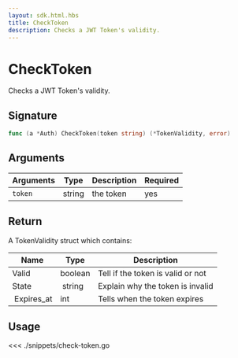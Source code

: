 ```yaml
---
layout: sdk.html.hbs
title: CheckToken
description: Checks a JWT Token's validity.
---
```


# CheckToken

Checks a JWT Token's validity.

## Signature

```go
func (a *Auth) CheckToken(token string) (*TokenValidity, error)
```

## Arguments

| Arguments | Type   | Description | Required |
| --------- | ------ | ----------- | -------- |
| `token`   | string | the token   | yes      |

## Return

A TokenValidity struct which contains:

| Name        | Type    | Description                       |
| ----------- | ------- | --------------------------------- |
| Valid       | boolean | Tell if the token is valid or not |
| State       |  string | Explain why the token is invalid  |
|  Expires_at | int     | Tells when the token expires      |

## Usage

<<< ./snippets/check-token.go
